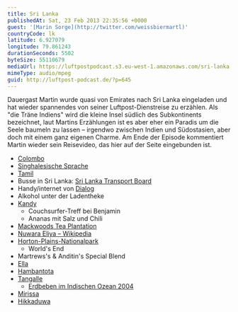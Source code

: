 ```yaml
---
title: Sri Lanka
publishedAt: Sat, 23 Feb 2013 22:35:56 +0000
guest: '[Marin Sorge](http://twitter.com/weissbiermartl)'
countryCode: lk
latitude: 6.927079
longitude: 79.861243
durationSeconds: 5502
byteSize: 55110679
mediaUrl: https://luftpostpodcast.s3.eu-west-1.amazonaws.com/sri-lanka.mp3
mimeType: audio/mpeg
guid: http://luftpost-podcast.de/?p=645
---
```


Dauergast Martin wurde quasi von Emirates nach Sri Lanka eingeladen und hat wieder spannendes von seiner Luftpost-Dienstreise zu erzählen. Als "die Träne Indiens" wird die kleine Insel südlich des Subkontinents bezeichnet, laut Martins Erzählungen ist es aber eher ein Paradis um die Seele baumeln zu lassen – irgendwo zwischen Indien und Südostasien, aber doch mit einem ganz eigenen Charme. Am Ende der Episode kommentiert Martin wieder sein Reisevideo, das hier auf der Seite eingebunden ist. 
* [Colombo](http://de.wikipedia.org/wiki/Colombo)
* [Singhalesische Sprache](http://de.wikipedia.org/wiki/Singhalesische%5FSprache)
* [Tamil](http://de.wikipedia.org/wiki/Tamil)
* Busse in Sri Lanka: [Sri Lanka Transport Board](http://en.wikipedia.org/wiki/Sri%5FLanka%5FTransport%5FBoard)
* Handy/internet von [Dialog](http://www.dialog.lk/)
* Alkohol unter der Ladentheke
* [Kandy](http://de.wikipedia.org/wiki/Kandy)  
   * Couchsurfer-Treff bei Benjamin  
   * Ananas mit Salz und Chili
* [Mackwoods Tea Plantation](http://www.mackwoods.com/tea-plant.asp)
* [Nuwara Eliya – Wikipedia](http://de.wikipedia.org/wiki/Nuwara%5FEliya)
* [Horton-Plains-Nationalpark](http://de.wikipedia.org/wiki/Horton-Plains-Nationalpark)  
   * World's End
* Martrews's & Anditin's Special Blend
* [Ella](http://de.wikipedia.org/wiki/Ella%5F%28Sri%5FLanka%29)
* [Hambantota](http://de.wikipedia.org/wiki/Hambantota)
* [Tangalle](http://de.wikipedia.org/wiki/Tangalle)  
   * [Erdbeben im Indischen Ozean 2004](http://de.wikipedia.org/wiki/Erdbeben%5Fim%5FIndischen%5FOzean%5F2004)
* [Mirissa](http://de.wikipedia.org/wiki/Mirissa)
* [Hikkaduwa](http://de.wikipedia.org/wiki/Hikkaduwa)
